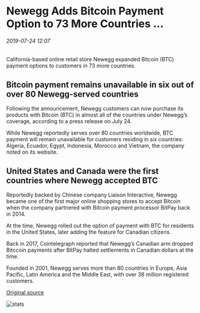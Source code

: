 # Newegg Adds Bitcoin Payment Option to 73 More Countries ...

###### 2019-07-24 12:07

California-based online retail store Newegg expanded Bitcoin (BTC) payment options to customers in 73 more countries.

## Bitcoin payment remains unavailable in six out of over 80 Newegg-served countries

Following the announcement, Newegg customers can now purchase its products with Bitcoin (BTC) in almost all of the countries under Newegg’s coverage, according to a press release on July 24.

While Newegg reportedly serves over 80 countries worldwide, BTC payment will remain unavailable for customers residing in six countries: Algeria, Ecuador, Egypt, Indonesia, Morocco and Vietnam, the company noted on its website.

## United States and Canada were the first countries where Newegg accepted BTC

Reportedly backed by Chinese company Liaison Interactive, Newegg became one of the first major online shopping stores to accept Bitcoin when the company partnered with Bitcoin payment processor BitPay back in 2014.

At the time, Newegg rolled out the option of payment with BTC for residents in the United States, later adding the feature for Canadian citizens.

Back in 2017, Cointelegraph reported that Newegg’s Canadian arm dropped Bitccoin payments after BitPay halted settlements in Canadian dollars at the time.

Founded in 2001, Newegg serves more than 80 countries in Europe, Asia Pacific, Latin America and the Middle East, with over 38 million registered customers.

[Original source](https://cointelegraph.com/news/newegg-adds-bitcoin-payment-option-to-73-more-countries)

![stats](https://c.statcounter.com/11760860/0/a89fa40b/1/ "stats")